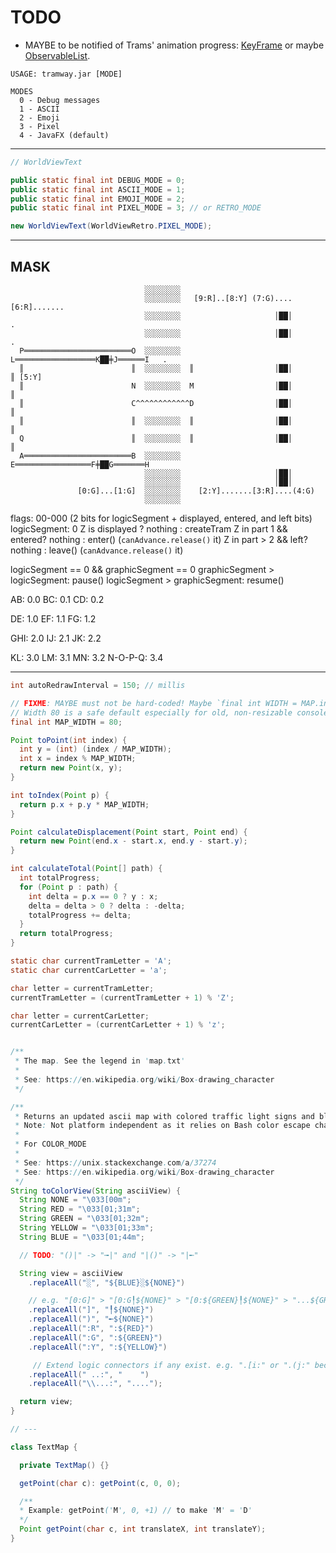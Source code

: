 # TODO

- MAYBE to be notified of Trams' animation progress:
[KeyFrame](https://docs.oracle.com/javase/8/javafx/api/javafx/animation/KeyFrame.html)
or maybe [ObservableList](https://docs.oracle.com/javase/8/javafx/api/javafx/collections/ObservableList.html).

```
USAGE: tramway.jar [MODE]

MODES
  0 - Debug messages
  1 - ASCII
  2 - Emoji
  3 - Pixel
  4 - JavaFX (default)
```

---

```java
// WorldViewText

public static final int DEBUG_MODE = 0;
public static final int ASCII_MODE = 1;
public static final int EMOJI_MODE = 2;
public static final int PIXEL_MODE = 3; // or RETRO_MODE

new WorldViewText(WorldViewRetro.PIXEL_MODE);
```

---

MASK
----
```
                              ░░░░░░░░                                         
                              ░░░░░░░░   [9:R]..[8:Y] (7:G)....[6:R].......    
                              ░░░░░░░░                     │██│           .    
                              ░░░░░░░░                     │██│           .    
  P════════════════════════O  ░░░░░░░░  L══════════════════K██╪J══════I   .    
  ║                        ║  ░░░░░░░░  ║                  │██│       ║ [5:Y]  
  ║                        N  ░░░░░░░░  M                  │██│       ║        
  ║                        C^^^^^^^^^^^^D                  │██│       ║        
  ║                        ║  ░░░░░░░░  ║                  │██│       ║        
  Q                        ║  ░░░░░░░░  ║                  │██│       ║        
  A════════════════════════B  ░░░░░░░░  E═════════════════F╪██G═══════H        
                              ░░░░░░░░                     │██│                
                              ░░░░░░░░                     │██│                
               [0:G]...[1:G]  ░░░░░░░░    [2:Y].......[3:R]....(4:G)           
                              ░░░░░░░░                                         
```

flags: 00-000 (2 bits for logicSegment + displayed, entered, and left bits)
logicSegment: 0
Z is displayed ? nothing : createTram
Z in part 1 && entered? nothing : enter() (`canAdvance.release()` it)
Z in part > 2 && left? nothing : leave() (`canAdvance.release()` it)

logicSegment == 0 && graphicSegment == 0
graphicSegment > logicSegment: pause()
logicSegment > graphicSegment: resume()

AB: 0.0
BC: 0.1
CD: 0.2

DE: 1.0
EF: 1.1
FG: 1.2

GHI: 2.0
IJ: 2.1
JK: 2.2

KL: 3.0
LM: 3.1
MN: 3.2
N-O-P-Q: 3.4

---

```java
int autoRedrawInterval = 150; // millis

// FIXME: MAYBE must not be hard-coded! Maybe `final int WIDTH = MAP.indexOf('\n') + 1;`
// Width 80 is a safe default especially for old, non-resizable consoles like Windows XP's.
final int MAP_WIDTH = 80;

Point toPoint(int index) {
  int y = (int) (index / MAP_WIDTH);
  int x = index % MAP_WIDTH;
  return new Point(x, y);
}

int toIndex(Point p) {
  return p.x + p.y * MAP_WIDTH;
}

Point calculateDisplacement(Point start, Point end) {
  return new Point(end.x - start.x, end.y - start.y);
}

int calculateTotal(Point[] path) {
  int totalProgress;
  for (Point p : path) {
    int delta = p.x == 0 ? y : x;
    delta = delta > 0 ? delta : -delta;
    totalProgress += delta;
  }
  return totalProgress;
}

static char currentTramLetter = 'A';
static char currentCarLetter = 'a';

char letter = currentTramLetter;
currentTramLetter = (currentTramLetter + 1) % 'Z';

char letter = currentCarLetter;
currentCarLetter = (currentCarLetter + 1) % 'z';


/**
 * The map. See the legend in 'map.txt'
 *
 * See: https://en.wikipedia.org/wiki/Box-drawing_character
 */

/**
 * Returns an updated ascii map with colored traffic light signs and blue river.
 * Note: Not platform independent as it relies on Bash color escape characters!
 *
 * For COLOR_MODE
 *
 * See: https://unix.stackexchange.com/a/37274
 * See: https://en.wikipedia.org/wiki/Box-drawing_character
 */
String toColorView(String asciiView) {
  String NONE = "\033[00m";
  String RED = "\033[01;31m";
  String GREEN = "\033[01;32m";
  String YELLOW = "\033[01;33m";
  String BLUE = "\033[01;44m";

  // TODO: "()|" -> "╼|" and "|()" -> "|╾"

  String view = asciiView
    .replaceAll("░", "${BLUE}░${NONE}")

    // e.g. "[0:G]" > "[0:G╿${NONE}" > "[0:${GREEN}╿${NONE}" > "...${GREEN}╿${NONE}"
    .replaceAll("]", "╿${NONE}")
    .replaceAll(")", "╾${NONE}")
    .replaceAll(":R", ":${RED}")
    .replaceAll(":G", ":${GREEN}")
    .replaceAll(":Y", ":${YELLOW}")

     // Extend logic connectors if any exist. e.g. ".[i:" or ".(j:" become "...."
    .replaceAll(" ..:", "    ")
    .replaceAll("\\...:", "....");

  return view;
}

// ---

class TextMap {

  private TextMap() {}

  getPoint(char c): getPoint(c, 0, 0);

  /**
  * Example: getPoint('M', 0, +1) // to make 'M' = 'D'
  */
  Point getPoint(char c, int translateX, int translateY);
}
```
